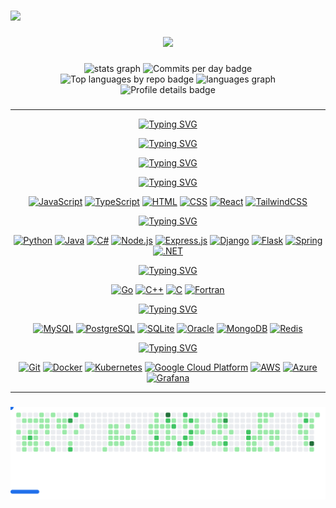 ###

<img src="https://readme-typing-svg.herokuapp.com?font=Fira+Code&pause=500&center=true&vCenter=true&repeat=false&multiline=true&width=850&height=80&lines=Hi%2C+%F0%9F%91%8B!+My+name+is+Josue+and+I'm+a+student+of+Computer+Science+and;Systems+Engineering%2C%0Afrom+Universidad+de+San+Carlos+de+Guatemala&color=%23bf91f3" />


###


<div align="center">
  <img height="300" src="https://i.pinimg.com/originals/58/70/72/587072da657dcee567164c2ff718e08e.gif"  />
</div>

###

<div align="center">
  <img src="http://github-profile-summary-cards.vercel.app/api/cards/stats?username=Josue013&theme=tokyonight" height="150" alt="stats graph"  />
  <img src="http://github-profile-summary-cards.vercel.app/api/cards/productive-time?username=Josue013&theme=tokyonight&utcOffset=8" height="150" alt="Commits per day badge"  />
  
</div>

<div align="center">
  <img src="http://github-profile-summary-cards.vercel.app/api/cards/repos-per-language?username=Josue013&theme=tokyonight" height="150" alt="Top languages by repo badge"  />
  <img src="http://github-profile-summary-cards.vercel.app/api/cards/most-commit-language?username=Josue013&theme=tokyonight" height="150" alt="languages graph"  />
</div>

<div align="center">
  <img src="http://github-profile-summary-cards.vercel.app/api/cards/profile-details?username=Josue013&theme=tokyonight" height="148" alt="Profile details badge"/>
</div>




###

---

<!--- Skills -->
<div align="center">
  
  <a href="https://git.io/typing-svg"><img src="https://readme-typing-svg.herokuapp.com?font=Cascadia+Code&size=40&pause=1000&color=C898FF&center=true&vCenter=true&repeat=false&width=485&lines=%E2%94%80%E2%94%80%E2%94%80%E2%94%80%E2%94%80%E2%94%80%E2%94%80%E2%94%80%E2%94%80%E2%94%80%E2%94%80%E2%94%80%E2%94%80%E2%94%80%E2%94%80%E2%94%80%E2%94%80%E2%94%80%E2%94%80%E2%94%80" alt="Typing SVG" /></a>
  
  <a href="https://git.io/typing-svg"><img src="https://readme-typing-svg.herokuapp.com?font=Cascadia+Code&size=40&pause=1000&color=C898FF&center=true&vCenter=true&repeat=false&width=485&lines=Technologies+%26+Tools" alt="Typing SVG" /></a>
  
  <a href="https://git.io/typing-svg"><img src="https://readme-typing-svg.herokuapp.com?font=Cascadia+Code&size=40&pause=1000&color=C898FF&center=true&vCenter=true&repeat=false&width=485&lines=%E2%94%80%E2%94%80%E2%94%80%E2%94%80%E2%94%80%E2%94%80%E2%94%80%E2%94%80%E2%94%80%E2%94%80%E2%94%80%E2%94%80%E2%94%80%E2%94%80%E2%94%80%E2%94%80%E2%94%80%E2%94%80%E2%94%80%E2%94%80" alt="Typing SVG" /></a>
  

  <a href="https://git.io/typing-svg"><img src="https://readme-typing-svg.herokuapp.com?font=Cascadia+Code&pause=1000&color=C898FF&center=true&vCenter=true&repeat=false&width=435&height=35&lines=Frontend+Development" alt="Typing SVG" /></a>
  <p>
    <a href="https://github.com/search?q=user%3AJosue013+language%3Ajavascript"><img alt="JavaScript" src="https://img.shields.io/badge/JavaScript-F7DF1E.svg?logo=javascript&logoColor=black"></a>
    <a href="https://github.com/search?q=user%3AJosue013+language%3Atypescript"><img alt="TypeScript" src="https://img.shields.io/badge/TypeScript-007ACC.svg?logo=typescript&logoColor=white"></a>
    <a href="https://github.com/search?q=user%3AJosue013+language%3Ahtml"><img alt="HTML" src="https://img.shields.io/badge/HTML-E34F26.svg?logo=html5&logoColor=white"></a>
    <a href="https://github.com/search?q=user%3AJosue013+language%3Acss"><img alt="CSS" src="https://img.shields.io/badge/CSS-1572B6.svg?logo=css3&logoColor=white"></a>
    <a href="#"><img alt="React" src="https://img.shields.io/badge/React-20232a.svg?logo=react&logoColor=%2361DAFB"></a>
    <a href="#"><img alt="TailwindCSS" src="https://img.shields.io/badge/Tailwind_CSS-38B2AC.svg?logo=tailwind-css&logoColor=white"></a>
  </p>
    

  <a href="https://git.io/typing-svg"><img src="https://readme-typing-svg.herokuapp.com?font=Cascadia+Code&pause=1000&color=C898FF&center=true&vCenter=true&repeat=false&width=435&height=35&lines=Backend+Development" alt="Typing SVG" /></a>
  <p>
    <a href="https://github.com/search?q=user%3AJosue013+language%3Apython"><img alt="Python" src="https://img.shields.io/badge/Python-14354C.svg?logo=python&logoColor=white"></a>
    <a href="https://github.com/search?q=user%3AJosue013+language%3Ajava"><img alt="Java" src="https://custom-icon-badges.demolab.com/badge/Java-007396.svg?logo=java&logoColor=white"></a>
    <a href="https://github.com/search?q=user%3AJosue013+language%3Acsharp"><img alt="C#" src="https://custom-icon-badges.demolab.com/badge/C%23-68217A.svg?logo=cs2&logoColor=white"></a>
    <a href="#"><img alt="Node.js" src="https://img.shields.io/badge/Node.js-43853D.svg?logo=node.js&logoColor=white"></a>
    <a href="#"><img alt="Express.js" src="https://img.shields.io/badge/Express.js-404d59.svg?logo=express&logoColor=white"></a>
    <a href="#"><img alt="Django" src="https://img.shields.io/badge/Django-092E20.svg?logo=django&logoColor=white"></a>
    <a href="#"><img alt="Flask" src="https://img.shields.io/badge/Flask-000000.svg?logo=flask&logoColor=white"></a>
    <a href="#"><img alt="Spring" src="https://img.shields.io/badge/Spring-6DB33F.svg?logo=spring&logoColor=white"></a>
    <a href="#"><img alt=".NET" src="https://img.shields.io/badge/.NET-5C2D91.svg?logo=.net&logoColor=white"></a>
  </p>
    
  <a href="https://git.io/typing-svg"><img src="https://readme-typing-svg.herokuapp.com?font=Cascadia+Code&pause=1000&color=C898FF&center=true&vCenter=true&repeat=false&width=435&height=35&lines=Other+Languages" alt="Typing SVG" /></a>
  <p>
    <a href="https://github.com/search?q=user%3AJosue013+language%3Ago"><img alt="Go" src="https://img.shields.io/badge/Go-00ADD8.svg?logo=go&logoColor=white"></a>
    <a href="https://github.com/search?q=user%3AJosue013+language%3Acpp"><img alt="C++" src="https://custom-icon-badges.demolab.com/badge/C++-9C033A.svg?logo=cpp2&logoColor=white"></a>
    <a href="https://github.com/search?q=user%3AJosue013+language%3Ac"><img alt="C" src="https://custom-icon-badges.demolab.com/badge/C-03599C.svg?logo=c-in-hexagon&logoColor=white"></a>
    <a href="https://github.com/search?q=user%3AJosue013+language%3Afortran"><img alt="Fortran" src="https://img.shields.io/badge/Fortran-734F96.svg?logo=fortran&logoColor=white"></a>
  </p>

  <a href="https://git.io/typing-svg"><img src="https://readme-typing-svg.herokuapp.com?font=Cascadia+Code&pause=1000&color=C898FF&center=true&vCenter=true&repeat=false&width=435&height=35&lines=Databases" alt="Typing SVG" /></a>
  <p>
    <a href="#"><img alt="MySQL" src="https://img.shields.io/badge/MySQL-00f.svg?logo=mysql&logoColor=white"></a>
    <a href="#"><img alt="PostgreSQL" src="https://img.shields.io/badge/PostgreSQL-316192.svg?logo=postgresql&logoColor=white"></a>
    <a href="#"><img alt="SQLite" src="https://img.shields.io/badge/SQLite-003B57.svg?logo=sqlite&logoColor=white"></a>
    <a href="#"><img alt="Oracle" src ="https://custom-icon-badges.demolab.com/badge/Oracle-F00000.svg?logo=oraclee&logoColor=white"></a>
    <a href="#"><img alt="MongoDB" src="https://img.shields.io/badge/MongoDB-47A248.svg?logo=mongodb&logoColor=white"></a>
    <a href="#"><img alt="Redis" src="https://img.shields.io/badge/Redis-DC382D.svg?logo=redis&logoColor=white"></a>
  </p>

  <a href="https://git.io/typing-svg"><img src="https://readme-typing-svg.herokuapp.com?font=Cascadia+Code&pause=1000&color=C898FF&center=true&vCenter=true&repeat=false&width=435&height=35&lines=DevOps+%26+Tools" alt="Typing SVG" /></a>
  <p>
    <a href="#"><img alt="Git" src="https://img.shields.io/badge/Git-F05033.svg?logo=git&logoColor=white"></a>
    <a href="#"><img alt="Docker" src="https://img.shields.io/badge/Docker-2496ED.svg?logo=docker&logoColor=white"></a>
    <a href="#"><img alt="Kubernetes" src="https://img.shields.io/badge/Kubernetes-326ce5.svg?logo=kubernetes&logoColor=white"></a>
    <a href="#"><img alt="Google Cloud Platform" src="https://img.shields.io/badge/Google_Cloud-4285F4.svg?logo=google-cloud&logoColor=white"></a>
    <a href="#"><img alt="AWS" src="https://img.shields.io/badge/Amazon_AWS-232F3E.svg?logo=amazon-aws&logoColor=white"></a>
    <a href="#"><img alt="Azure" src="https://img.shields.io/badge/Microsoft_Azure-0078D4.svg?logo=microsoft-azure&logoColor=white"></a>
    <a href="#"><img alt="Grafana" src="https://img.shields.io/badge/Grafana-F46800.svg?logo=grafana&logoColor=white"></a>
  </p>
</div>

---

###

<div align="center">
  <picture>
    <source
      media="(prefers-color-scheme: dark)"
      srcset="images/breakout-dark.svg"
    />
    <source
      media="(prefers-color-scheme: light)"
      srcset="images/breakout-light.svg"
    />
    <img alt="Breakout Game" src="images/breakout-light.svg" />
  </picture>
</div>

###
